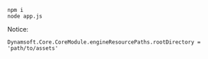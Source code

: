 ```
npm i
node app.js
```

Notice:
```
Dynamsoft.Core.CoreModule.engineResourcePaths.rootDirectory = 'path/to/assets'
```